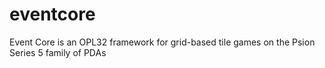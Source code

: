 # eventcore
Event Core is an OPL32 framework for grid-based tile games on the Psion Series 5 family of PDAs

